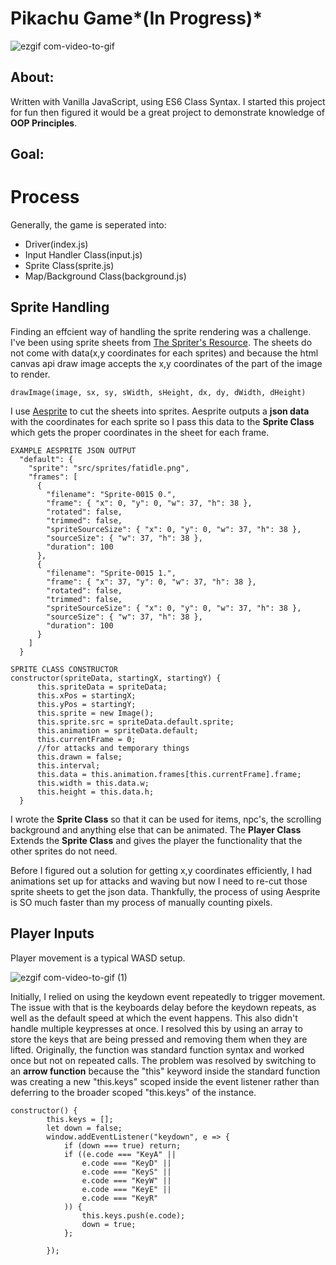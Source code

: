 # Pikachu Game*(In Progress)*
![ezgif com-video-to-gif](https://user-images.githubusercontent.com/20752840/221386760-f6a723be-cced-43a5-af52-a660c87d2c1e.gif)
## About:
Written with Vanilla JavaScript, using ES6 Class Syntax.
I started this project for fun then figured it would be a great project to demonstrate knowledge of **OOP Principles**. 
## Goal:


# Process
Generally, the game is seperated into:
- Driver(index.js)
- Input Handler Class(input.js)
- Sprite Class(sprite.js)
- Map/Background Class(background.js)
## Sprite Handling
Finding an effcient way of handling the sprite rendering was a challenge.
I've been using sprite sheets from <a href = "https://www.spriters-resource.com/">The Spriter's Resource</a>. The sheets do not come with data(x,y coordinates for each sprites) and because the html canvas api draw image accepts the x,y coordinates of the part of the image to render.
```
drawImage(image, sx, sy, sWidth, sHeight, dx, dy, dWidth, dHeight)
```
I use <a href = "https://www.aseprite.org/"/>Aesprite</a> to cut the sheets into sprites.  Aesprite outputs a **json data** with the coordinates for each sprite so I pass this data to the **Sprite Class** which gets the proper coordinates in the sheet for each frame.
```
EXAMPLE AESPRITE JSON OUTPUT
  "default": {
    "sprite": "src/sprites/fatidle.png",
    "frames": [
      {
        "filename": "Sprite-0015 0.",
        "frame": { "x": 0, "y": 0, "w": 37, "h": 38 },
        "rotated": false,
        "trimmed": false,
        "spriteSourceSize": { "x": 0, "y": 0, "w": 37, "h": 38 },
        "sourceSize": { "w": 37, "h": 38 },
        "duration": 100
      },
      {
        "filename": "Sprite-0015 1.",
        "frame": { "x": 37, "y": 0, "w": 37, "h": 38 },
        "rotated": false,
        "trimmed": false,
        "spriteSourceSize": { "x": 0, "y": 0, "w": 37, "h": 38 },
        "sourceSize": { "w": 37, "h": 38 },
        "duration": 100
      }
    ]
  }
  ```
  ```
  SPRITE CLASS CONSTRUCTOR
  constructor(spriteData, startingX, startingY) {
        this.spriteData = spriteData;
        this.xPos = startingX;
        this.yPos = startingY;
        this.sprite = new Image();
        this.sprite.src = spriteData.default.sprite;
        this.animation = spriteData.default;
        this.currentFrame = 0;
        //for attacks and temporary things
        this.drawn = false;
        this.interval;
        this.data = this.animation.frames[this.currentFrame].frame;
        this.width = this.data.w;
        this.height = this.data.h;
    }
  ```
  I wrote the **Sprite Class** so that it can be used for items, npc's, the scrolling background and anything else that can be animated. The **Player Class** Extends the **Sprite Class** and gives the player the functionality that the other sprites do not need. 
 
Before I figured out a solution for getting x,y coordinates efficiently, I had animations set up for attacks and waving but now I need to re-cut those sprite sheets to get the json data. Thankfully, the process of using Aesprite is SO much faster than my process of manually counting pixels. 
  
  ## Player Inputs
  Player movement is a typical WASD setup.
  
 ![ezgif com-video-to-gif (1)](https://user-images.githubusercontent.com/20752840/221386866-ab877917-6591-4e1f-a882-7891f6372187.gif)

Initially, I relied on using the keydown event repeatedly to trigger movement. The issue with that is the keyboards delay before the keydown repeats, as well as the default speed at which the event happens. This also didn't handle multiple keypresses at once.
I resolved this by using an array to store the keys that are being pressed and removing them when they are lifted.
Originally, the function was standard function syntax and worked once but not on repeated calls.  The problem was resolved by switching to an **arrow function** because the "this" keyword inside the standard function was creating a new "this.keys" scoped inside the event listener rather than deferring to the broader scoped "this.keys" of the instance. 
```
constructor() {
        this.keys = [];
        let down = false;
        window.addEventListener("keydown", e => {
            if (down === true) return;
            if ((e.code === "KeyA" ||
                e.code === "KeyD" ||
                e.code === "KeyS" ||
                e.code === "KeyW" ||
                e.code === "KeyE" ||
                e.code === "KeyR"
            )) {
                this.keys.push(e.code);
                down = true;
            };

        });
```